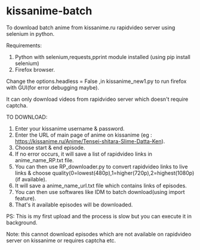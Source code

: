 # kissanime-batch
To download batch anime from kissanime.ru rapidvideo server using selenium in python.

Requirements:
1. Python with selenium,requests,pprint module installed (using pip install selenium)
2. Firefox browser.

Change the options.headless = False ,in kissanime_new1.py to run firefox with GUI(for error debugging maybe).

It can only download videos from rapidvideo server which doesn't require captcha.

TO DOWNLOAD:
1. Enter your kissanime username & password.
2. Enter the URL of main page of anime on kissanime (eg : https://kissanime.ru/Anime/Tensei-shitara-Slime-Datta-Ken).
3. Choose start & end episode.
4. If no error occurs, it will save a list of rapidvideo links in anime_name_RP.txt file.
5. You can then use RP_downloader.py to convert rapidvideo links to live links & choose quality(0=lowest(480p),1=higher(720p),2=highest(1080p) (if available).
6. It will save a anime_name_url.txt file which contains links of episodes.
7. You can then use softwares like IDM to batch download(using import feature).
8. That's it available episodes will be downloaded.

PS: This is my first upload and the process is slow but you can execute it in background.

Note: this cannot download episodes which are not available on rapidvideo server on kissanime or requires captcha etc.
